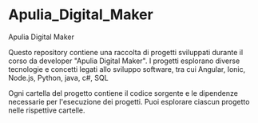 # Apulia_Digital_Maker
Apulia Digital Maker

Questo repository contiene una raccolta di progetti sviluppati durante il corso da developer "Apulia Digital Maker". 
I progetti esplorano diverse tecnologie e concetti legati allo sviluppo software, tra cui Angular, Ionic, Node.js, Python, java, c#, SQL

Ogni cartella del progetto contiene il codice sorgente e le dipendenze necessarie per l'esecuzione dei progetti. Puoi esplorare ciascun progetto nelle rispettive cartelle.

